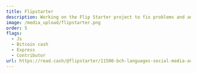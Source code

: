 ```yaml
---
title: Flipstarter
description: Working on the Flip Starter project to fix problems and add new features
image: /media_upload/flipstarter.png
order: 5
flags:
  - Js
  - Bitcoin cash
  - Express
  - Contributor
url: https://read.cash/@flipstarter/11500-bch-languages-social-media-accountability-easy-editor-better-safety-9cec8e8e
---
```

